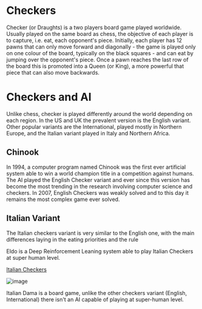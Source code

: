 # Checkers 

Checker (or Draughts) is a two players board game played worldwide. Usually played on the same board as chess, the objective of each player is to capture, i.e. eat, each opponent's piece. Initially, each player has 12 pawns that can only move forward and diagonally - the game is played only on one colour of the board, typically on the black squares - and can eat by jumping over the opponent's piece. Once a pawn reaches the last row of the board this is promoted into a Queen (or King), a more powerful that piece that can also move backwards. 

# Checkers and AI
Unlike chess, checker is played differently around the world depending on each region. In the US and UK the prevalent version is the English variant. Other popular variants are the International, played mostly in Northern Europe, and the Italian variant played in Italy and Northern Africa. 

## Chinook 
In 1994, a computer program named Chinook was the first ever artificial system able to win a world champion title in a competition against humans. The AI played the English Checker variant and ever since this version has become the most trending in the research involving computer science and checkers. In 2007, English Checkers was weakly solved and to this day it remains the most complex game ever solved. 

## Italian Variant
The Italian checkers variant is very similar to the English one, with the main differences laying in the eating priorities and the rule 

Eldo is a Deep Reinforcement Leaning system able to play Italian Checkers at super human level. 

[Italian Checkers](https://en.wikipedia.org/wiki/Italian_draughts)

![image](https://user-images.githubusercontent.com/35597877/136212005-ab4aa3db-b8d7-4b24-a508-36a943daf609.png)





Italian Dama is a board game, unlike the other checkers variant (English, International) there isn't an AI capable of playing at super-human level. 

